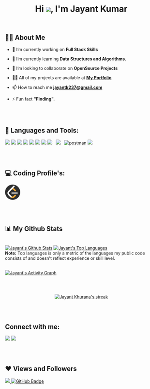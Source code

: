 
<h1 align="center">Hi <img src="https://raw.githubusercontent.com/MartinHeinz/MartinHeinz/master/wave.gif" width="30px">, I'm Jayant Kumar</h1>

<br/>

## 🙋‍♂️ About Me

- 🔭 I’m currently working on **Full Stack Skills**

- 🌱 I’m currently learning **Data Structures and Algorithms.**

- 👯 I’m looking to collaborate on **OpenSource Projects**

- 👨‍💻 All of my projects are available at **[My Portfolio](http://jayantkr.rf.gd/)**

- 📫 How to reach me **jayantk237@gmail.com**

- ⚡ Fun fact **"Finding".**

<br/>
<br/>

## 🚀 Languages and Tools:

<p align="left"> 
    <a href="https://www.java.com" target="_blank"> <img src="https://img.icons8.com/color/48/000000/java-coffee-cup-logo.png"/> </a>
    <a href="https://reactjs.org/" target="_blank"> <img src="https://img.icons8.com/color/48/000000/react-native.png"/> </a>
    <a href="https://spring.io/projects/spring-boot" target="_blank"> <img src="https://img.icons8.com/color/48/000000/spring-logo.png"/> </a> 
    <a href="https://developer.mozilla.org/en-US/docs/Web/JavaScript" target="_blank"> <img src="https://img.icons8.com/color/48/000000/javascript.png"/> </a> 
    <a href="https://www.w3.org/html/" target="_blank"> <img src="https://img.icons8.com/color/48/000000/html-5.png"/> </a> 
    <a href="https://www.w3schools.com/css/" target="_blank"> <img src="https://img.icons8.com/color/48/000000/css3.png"/> </a> 
    <a href="https://getbootstrap.com" target="_blank"> <img src="https://img.icons8.com/color/48/000000/bootstrap.png"/> </a> 
    <a style="padding-right:8px;" href="https://nodejs.org" target="_blank"> <img src="https://img.icons8.com/color/48/000000/nodejs.png"/> </a> 
    <a style="padding-right:8px;" href="https://www.mysql.com/" target="_blank"> <img src="https://img.icons8.com/fluent/50/000000/mysql-logo.png"/> </a>
        <a href="https://postman.com" target="_blank"> <img src="https://www.vectorlogo.zone/logos/getpostman/getpostman-icon.svg" alt="postman" width="45" height="45"/> </a>   
    <a href="https://git-scm.com/" target="_blank"> <img src="https://img.icons8.com/color/48/000000/git.png"/> </a> 
</p>

<br/>
<br/>

## 💻 Coding Profile's:

<p align="left"> 
    <a href="https://www.java.com" target="_blank"> <img src="https://github.com/Jayantk123/know-about-me/blob/main/leetcode-logo.png" width="50vh"> </a>

</p>

<br/>
<br/>

## 📊 My Github Stats

  <br/>
    <a href="https://github.com/Jayantk123/github-readme-stats"><img alt="Jayant's Github Stats" src="https://github-readme-stats.vercel.app/api?username=Jayantk123&show_icons=true&count_private=true&theme=react&hide_border=true&bg_color=0D1117" /></a>
  <a href="https://github.com/Jayantk123/github-readme-stats"><img alt="Jayant's Top Languages" src="https://github-readme-stats.vercel.app/api/top-langs/?username=Jayantk123&langs_count=8&count_private=true&layout=compact&theme=react&hide_border=true&bg_color=0D1117" /></a>
  <br/>
  <b>Note:</b> Top languages is only a metric of the languages my public code consists of and doesn't reflect experience or skill level.


<br/>
<br/>

<a href="https://github.com/Jayantk123/github-readme-activity-graph"><img alt="Jayant's Activity Graph" src="https://activity-graph.herokuapp.com/graph?username=Jayantk123&bg_color=0D1117&color=5BCDEC&line=5BCDEC&point=FFFFFF&hide_border=true" /></a>

<br/>
<br/>

<p align="center">
    <a href="https://github.com/Jayantk123/github-readme-streak-stats">
        <img title="🔥 Get streak stats for your profile at git.io/streak-stats" alt="Jayant Khurana's streak" src="https://github-readme-streak-stats.herokuapp.com/?user=Jayantk123&theme=black-ice&hide_border=true&stroke=0000&background=060A0CD0"/>
    </a>
</p>

<br/>
<br/>

## Connect with me:
<p align="center">

<a href = "https://www.linkedin.com/in/jayant-kumar-98026b1a6/" target="_blank"><img src="https://img.icons8.com/fluent/48/000000/linkedin.png"/></a>
<a href = "https://www.instagram.com/jayantk_21/" target="_blank"><img src="https://img.icons8.com/fluent/48/000000/instagram-new.png"/></a>


</p>

<br/>
<br/>

## ❤ Views and Followers
<a href="https://github.com/Jayantk123/github-profile-views-counter">
    <img src="https://komarev.com/ghpvc/?username=Jayantk123">
</a>
<a href="https://github.com/Jayantk123?tab=followers"><img src="https://img.shields.io/github/followers/Jayantk123?label=Followers&style=social" alt="GitHub Badge"></a>


